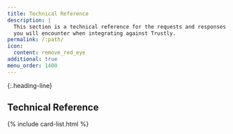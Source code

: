 ```yaml
---
title: Technical Reference
description: |
  This section is a technical reference for the requests and responses
  you will encounter when integrating against Trustly.
permalink: /:path/
icon:
  content: remove_red_eye
additional: true
menu_order: 1400
---
```


{:.heading-line}
## Technical Reference

{% include card-list.html %}
